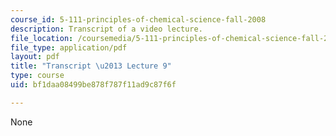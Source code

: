 ```yaml
---
course_id: 5-111-principles-of-chemical-science-fall-2008
description: Transcript of a video lecture.
file_location: /coursemedia/5-111-principles-of-chemical-science-fall-2008/bf1daa08499be878f787f11ad9c87f6f_5-111F08-L09.pdf
file_type: application/pdf
layout: pdf
title: "Transcript \u2013 Lecture 9"
type: course
uid: bf1daa08499be878f787f11ad9c87f6f

---
```

None